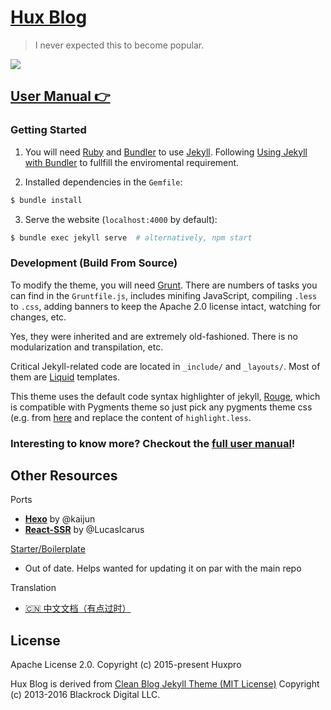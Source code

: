 [Hux Blog](https://huangxuan.me)
================================

> I never expected this to become popular.

![](http://huangxuan.me/img/blog-desktop.jpg)


[User Manual 👉](_doc/Manual.md)
--------------------------------------------------

### Getting Started

1. You will need [Ruby](https://www.ruby-lang.org/en/) and [Bundler](https://bundler.io/) to use [Jekyll](https://jekyllrb.com/). Following [Using Jekyll with Bundler](https://jekyllrb.com/tutorials/using-jekyll-with-bundler/) to fullfill the enviromental requirement.

2. Installed dependencies in the `Gemfile`:

```sh
$ bundle install 
```

3. Serve the website (`localhost:4000` by default):

```sh
$ bundle exec jekyll serve  # alternatively, npm start
```

### Development (Build From Source)

To modify the theme, you will need [Grunt](https://gruntjs.com/). There are numbers of tasks you can find in the `Gruntfile.js`, includes minifing JavaScript, compiling `.less` to `.css`, adding banners to keep the Apache 2.0 license intact, watching for changes, etc. 

Yes, they were inherited and are extremely old-fashioned. There is no modularization and transpilation, etc.

Critical Jekyll-related code are located in `_include/` and `_layouts/`. Most of them are [Liquid](https://github.com/Shopify/liquid/wiki) templates.

This theme uses the default code syntax highlighter of jekyll, [Rouge](http://rouge.jneen.net/), which is compatible with Pygments theme so just pick any pygments theme css (e.g. from [here](http://jwarby.github.io/jekyll-pygments-themes/languages/javascript.html) and replace the content of `highlight.less`.


### Interesting to know more? Checkout the [full user manual](_doc/Manual.md)!


Other Resources
---------------

Ports
- [**Hexo**](https://github.com/Kaijun/hexo-theme-huxblog) by @kaijun
- [**React-SSR**](https://github.com/LucasIcarus/huxpro.github.io/tree/ssr) by @LucasIcarus

[Starter/Boilerplate](https://github.com/huxpro/huxblog-boilerplate)
- Out of date. Helps wanted for updating it on par with the main repo

Translation
- [🇨🇳  中文文档（有点过时）](https://github.com/Huxpro/huxpro.github.io/blob/master/_doc/README.zh.md)


License
-------

Apache License 2.0.
Copyright (c) 2015-present Huxpro

Hux Blog is derived from [Clean Blog Jekyll Theme (MIT License)](https://github.com/BlackrockDigital/startbootstrap-clean-blog-jekyll/)
Copyright (c) 2013-2016 Blackrock Digital LLC.
